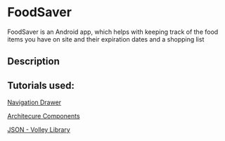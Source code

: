 # FoodSaver

FoodSaver is an Android app, which helps with keeping track of the food items you have on site and their expiration dates and a shopping list

## Description



## Tutorials used:

[Navigation Drawer](https://www.youtube.com/playlist?list=PLrnPJCHvNZuDihTpkRs6SpZhqgBqPU118) 

[Architecure Components](https://choosealicense.com/licenses/mit/)

[JSON - Volley Library](https://www.youtube.com/watch?v=y2xtLqP8dSQ&list=PLrnPJCHvNZuBdsuDMl3I-EOEOnCh6JNF3&index=12)
